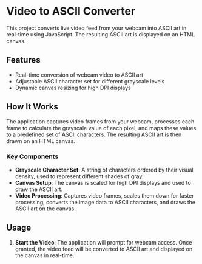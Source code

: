 # Video to ASCII Converter

This project converts live video feed from your webcam into ASCII art in real-time using JavaScript. The resulting ASCII art is displayed on an HTML canvas.

## Features

- Real-time conversion of webcam video to ASCII art
- Adjustable ASCII character set for different grayscale levels
- Dynamic canvas resizing for high DPI displays

## How It Works

The application captures video frames from your webcam, processes each frame to calculate the grayscale value of each pixel, and maps these values to a predefined set of ASCII characters. The resulting ASCII art is then drawn on an HTML canvas.

### Key Components

- **Grayscale Character Set**: A string of characters ordered by their visual density, used to represent different shades of gray.
- **Canvas Setup**: The canvas is scaled for high DPI displays and used to draw the ASCII art.
- **Video Processing**: Captures video frames, scales them down for faster processing, converts the image data to ASCII characters, and draws the ASCII art on the canvas.

## Usage

1. **Start the Video**: The application will prompt for webcam access. Once granted, the video feed will be converted to ASCII art and displayed on the canvas in real-time.

